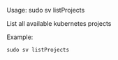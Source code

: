 Usage: sudo sv listProjects

List all available kubernetes projects

Example:
```
sudo sv listProjects
```